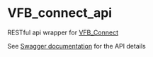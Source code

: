 # VFB_connect_api
RESTful api wrapper for [VFB_Connect](https://github.com/VirtualFlyBrain/VFB_connect)

See [Swagger documentation](http://api.virtualflybrain.org/vfb_connect_api/) for the API details

